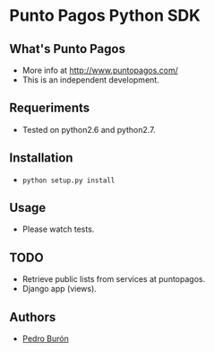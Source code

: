 # Punto Pagos Python SDK

## What's Punto Pagos
* More info at http://www.puntopagos.com/
* This is an independent development.

## Requeriments 
* Tested on python2.6 and python2.7.

## Installation
* `python setup.py install`

## Usage
* Please watch tests.

## TODO
* Retrieve public lists from services at puntopagos.
* Django app (views).

## Authors
* [Pedro Burón](http://pedroburon.info)
